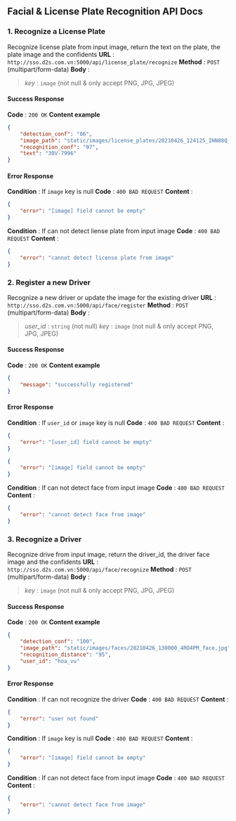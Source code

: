 ## Facial & License Plate Recognition API Docs
### 1. Recognize a License Plate
Recognize license plate from input image, return the text on the plate, the plate image and the confidents
**URL** : `http://sso.d2s.com.vn:5000/api/license_plate/recognize`
**Method** : `POST` (multipart/form-data)
**Body** :
> *key* : `image` (not null & only accept PNG, JPG, JPEG)
#### **Success Response**
**Code** : `200 OK`
**Content example**
```json
{
    "detection_conf": "86",
    "image_path": "static/images/license_plates/20210426_124125_IHN88Q_lp.jpg",
    "recognition_conf": "97",
    "text": "30V-7996"
}
```
#### Error Response
**Condition** : If `image` key is null
**Code** : `400 BAD REQUEST`
**Content** :
```json
{
    "error": "[image] field cannot be empty"
}
```
**Condition** : If can not detect liense plate from input image
**Code** : `400 BAD REQUEST`
**Content** :
```json
{
    "error": "cannot detect license plate from image"
}
```
### 2. Register a new Driver
Recognize a new driver or update the image for the existing driver
**URL** : `http://sso.d2s.com.vn:5000/api/face/register`
**Method** : `POST` (multipart/form-data)
**Body** :
> *user_id* : `string` (not null)
> *key* : `image` (not null & only accept PNG, JPG, JPEG)
#### **Success Response**
**Code** : `200 OK`
**Content example**
```json
{
    "message": "successfully registered"
}
```
#### Error Response
**Condition** : If `user_id` or `image` key is null
**Code** : `400 BAD REQUEST`
**Content** :
```json
{
    "error": "[user_id] field cannot be empty"
}
```
```json
{
    "error": "[image] field cannot be empty"
}
```
**Condition** : If can not detect face from input image
**Code** : `400 BAD REQUEST`
**Content** :
```json
{
    "error": "cannot detect face from image"
}
```
### 3. Recognize a Driver
Recognize drive from input image, return the driver_id, the driver face image and the confidents
**URL** : `http://sso.d2s.com.vn:5000/api/face/recognize`
**Method** : `POST` (multipart/form-data)
**Body** :
> *key* : `image` (not null & only accept PNG, JPG, JPEG)
#### **Success Response**
**Code** : `200 OK`
**Content example**
```json
{
    "detection_conf": "100",
    "image_path": "static/images/faces/20210426_130000_4RO4PM_face.jpg",
    "recognition_distance": "95",
    "user_id": "hoa_vu"
}
```
#### Error Response
**Condition** : If can not recognize the driver
**Code** : `400 BAD REQUEST`
**Content** :
```json
{
    "error": "user not found"
}
```
**Condition** : If `image` key is null
**Code** : `400 BAD REQUEST`
**Content** :
```json
{
    "error": "[image] field cannot be empty"
}
```
**Condition** : If can not detect face from input image
**Code** : `400 BAD REQUEST`
**Content** :
```json
{
    "error": "cannot detect face from image"
}
```